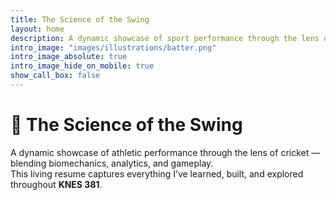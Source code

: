 ```yaml
---
title: The Science of the Swing
layout: home
description: A dynamic showcase of sport performance through the lens of cricket — blending biomechanics, analytics, and gameplay. A living resume of everything I’ve learned in KNES 381.
intro_image: "images/illustrations/batter.png"
intro_image_absolute: true
intro_image_hide_on_mobile: true
show_call_box: false
---
```


# 🏏 The Science of the Swing

A dynamic showcase of athletic performance through the lens of cricket — blending biomechanics, analytics, and gameplay.  
This living resume captures everything I’ve learned, built, and explored throughout **KNES 381**.
